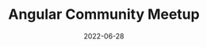 ---
path: "/blog/2022/angular-community-meetup"
date: "2022-06-28"
title: "Angular Community Meetup"
videoUrl: "https://youtube.com/embed/RVascfQ9X8U"
---